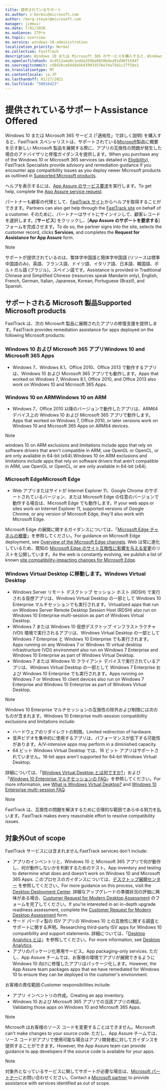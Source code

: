 ```yaml
---
title: 提供されているサポート
ms.author: v-bermic@microsoft.com
author: rberg-steyer@microsoft.com
manager: jimmuir
ms.date: 7/01/2020
ms.audience: ITPro
ms.topic: overview
ms.service: windows-10-administration
localization_priority: Normal
ms.collection: FastTrack
description: Windows 10 または Microsoft 365 のサービスを購入すると、Windows 10 や Microsoft 365 アプリを展開し、最新の状態を保つための FastTrack スペシャリストによるアドバイスと修復ガイダンスが (対象のサブスクリプションでは) 無償で提供されます。
ms.openlocfilehash: 4cd513a4e0c1edda3598a6650bdea91d90f5584f
ms.sourcegitcommit: cd8426ce64dda56439933576e7da75b1c27f5de1
ms.translationtype: MT
ms.contentlocale: ja-JP
ms.lasthandoff: 01/27/2021
ms.locfileid: "50016423"
---
```

# <a name="assistance-offered"></a><span data-ttu-id="288f5-103">提供されているサポート</span><span class="sxs-lookup"><span data-stu-id="288f5-103">Assistance Offered</span></span>  

<span data-ttu-id="288f5-104">Windows 10 または Microsoft 365 サービス (「適格性」[](eligibility.md)で詳しく説明) を購入すると、FastTrack スペシャリストは、サポートされている[Microsoft](#supported-microsoft-products)製品に概要を示す新しい Microsoft 製品を展開する際に、アプリの互換性の問題が発生した場合のアドバイザリと修復ガイダンスを提供します。</span><span class="sxs-lookup"><span data-stu-id="288f5-104">When you purchase any of the Windows 10 or Microsoft 365 services (as detailed in [Eligibility](eligibility.md)), FastTrack Specialists provide advisory and remediation guidance if you encounter app compatibility issues as you deploy newer Microsoft products as outlined in [Supported Microsoft products](#supported-microsoft-products).</span></span>

<span data-ttu-id="288f5-105">ヘルプを表示するには、[App Assure のサービス要求](https://go.microsoft.com/fwlink/?linkid=2022721)を実行します。</span><span class="sxs-lookup"><span data-stu-id="288f5-105">To get help, complete the [App Assure service request](https://go.microsoft.com/fwlink/?linkid=2022721).</span></span>

<span data-ttu-id="288f5-106">パートナーも顧客の代理として、[FastTrack サイト](https://go.microsoft.com/fwlink/?linkid=780698)からヘルプを取得することができます。</span><span class="sxs-lookup"><span data-stu-id="288f5-106">Partners can also get help through the [FastTrack site](https://go.microsoft.com/fwlink/?linkid=780698) on behalf of a customer.</span></span> <span data-ttu-id="288f5-107">そのために、パートナーはサイトにサインインして、顧客レコードを選択します。[**サービス**] をクリックし、[**App Assure のサポートを要求する**] フォームを完成させます。</span><span class="sxs-lookup"><span data-stu-id="288f5-107">To do so, the partner signs into the site, selects the customer record, clicks **Services**, and completes the **Request for Assistance for App Assure** form.</span></span>

> [!NOTE]
> <span data-ttu-id="288f5-108">サポートが提供されているのは、繁体字中国語と簡体字中国語 (リソースは標準中国語のみ)、英語、フランス語、ドイツ語、イタリア語、日本語、韓国語、ポルトガル語 (ブラジル)、スペイン語です。</span><span class="sxs-lookup"><span data-stu-id="288f5-108">Assistance is provided in Traditional Chinese and Simplified Chinese (resources speak Mandarin only), English, French, German, Italian, Japanese, Korean, Portuguese (Brazil), and Spanish.</span></span> 

## <a name="supported-microsoft-products"></a><span data-ttu-id="288f5-109">サポートされる Microsoft 製品</span><span class="sxs-lookup"><span data-stu-id="288f5-109">Supported Microsoft products</span></span>

<span data-ttu-id="288f5-110">FastTrack は、次の Microsoft 製品に展開されたアプリの修復支援を提供します。</span><span class="sxs-lookup"><span data-stu-id="288f5-110">FastTrack provides remediation assistance for apps deployed on the following Microsoft products:</span></span>

### <a name="windows-10-and-microsoft-365-apps"></a><span data-ttu-id="288f5-111">Windows 10 および Microsoft 365 アプリ</span><span class="sxs-lookup"><span data-stu-id="288f5-111">Windows 10 and Microsoft 365 Apps</span></span>

- <span data-ttu-id="288f5-112">Windows 7、Windows 8.1、Office 2010、Office 2013 で動作するアプリは、Windows 10 および Microsoft 365 アプリでも動作します。</span><span class="sxs-lookup"><span data-stu-id="288f5-112">Apps that worked on Windows 7, Windows 8.1, Office 2010, and Office 2013 also work on Windows 10 and Microsoft 365 Apps.</span></span>

### <a name="windows-10-on-arm"></a><span data-ttu-id="288f5-113">Windows 10 on ARM</span><span class="sxs-lookup"><span data-stu-id="288f5-113">Windows 10 on ARM</span></span>

- <span data-ttu-id="288f5-114">Windows 7、Office 2010 以降のバージョンで動作したアプリは、ARM64 デバイス上の Windows 10 および Microsoft 365 アプリで動作します。</span><span class="sxs-lookup"><span data-stu-id="288f5-114">Apps that worked on Windows 7, Office 2010, or later versions  work on Windows 10 and Microsoft 365 Apps on ARM64 devices.</span></span>

> [!NOTE]
> <span data-ttu-id="288f5-115">windows 10 on ARM exclusions and limitations include apps that rely on software drivers that aren't compatible in ARM, use OpenGL or OpenCL, or are only available in 64-bit (x64).</span><span class="sxs-lookup"><span data-stu-id="288f5-115">Windows 10 on ARM exclusions and limitations include apps that rely on software drivers that aren’t compatible in ARM, use OpenGL or OpenCL, or are only available in 64-bit (x64).</span></span>

### <a name="microsoft-edge"></a><span data-ttu-id="288f5-116">Microsoft Edge</span><span class="sxs-lookup"><span data-stu-id="288f5-116">Microsoft Edge</span></span>

- <span data-ttu-id="288f5-117">Web アプリまたはサイトが Internet Explorer 11、Google Chrome のサポートされているバージョン、または Microsoft Edge の任意のバージョンで動作する場合は、Microsoft Edge でも動作します。</span><span class="sxs-lookup"><span data-stu-id="288f5-117">If your web apps or sites work on Internet Explorer 11, supported versions of Google Chrome, or any version of Microsoft Edge, they'll also work with Microsoft Edge.</span></span>

<span data-ttu-id="288f5-118">Microsoft Edge の展開に関するガイダンスについては、「[Microsoft Edge チャネルの概要](https://docs.microsoft.com/DeployEdge/microsoft-edge-channels)」を参照してください。</span><span class="sxs-lookup"><span data-stu-id="288f5-118">For guidance on Microsoft Edge deployment, see [Overview of the Microsoft Edge channels](https://docs.microsoft.com/DeployEdge/microsoft-edge-channels).</span></span> <span data-ttu-id="288f5-119">Web は常に進化しているため、既知の [Microsoft Edge のサイト互換性に影響を与える変更](https://docs.microsoft.com/microsoft-edge/web-platform/site-impacting-changes)のリストを公開しています。</span><span class="sxs-lookup"><span data-stu-id="288f5-119">As the web is constantly evolving, we publish a list of known [site compatibility-impacting changes for Microsoft Edge](https://docs.microsoft.com/microsoft-edge/web-platform/site-impacting-changes).</span></span>

### <a name="windows-virtual-desktop"></a><span data-ttu-id="288f5-120">Windows Virtual Desktop に移動します。</span><span class="sxs-lookup"><span data-stu-id="288f5-120">Windows Virtual Desktop</span></span>

- <span data-ttu-id="288f5-121">Windows Server リモート デスクトップ セッション ホスト (RDSH) で実行される仮想アプリは、Windows Virtual Desktop の一部として Windows 10 Enterprise マルチセッションでも実行されます。</span><span class="sxs-lookup"><span data-stu-id="288f5-121">Virtualized apps that run on Windows Server Remote Desktop Session Host (RDSH) also run on Windows 10 Enterprise multi-session as part of Windows Virtual Desktop.</span></span>
- <span data-ttu-id="288f5-122">Windows 7 または Windows 10 仮想デスクトップ インフラストラクチャ (VDI) 環境で実行されるアプリは、Windows Virtual Desktop の一部として Windows 7 Enterprise と Windows 10 Enterprise でも実行されます。</span><span class="sxs-lookup"><span data-stu-id="288f5-122">Apps running on any Windows 7 or Windows 10 virtual desktop infrastructure (VDI) environment also run on Windows 7 Enterprise and Windows 10 Enterprise as part of Windows Virtual Desktop.</span></span>
- <span data-ttu-id="288f5-123">Windows 7 または Windows 10 クライアント デバイスで実行されているアプリは、Windows Virtual Desktop の一部として Windows 7 Enterprise および Windows 10 Enterprise でも実行されます。</span><span class="sxs-lookup"><span data-stu-id="288f5-123">Apps running on Windows 7 or Windows 10 client devices also run on Windows 7 Enterprise and Windows 10 Enterprise as part of Windows Virtual Desktop.</span></span>

> [!NOTE]
> <span data-ttu-id="288f5-124">Windows 10 Enterprise マルチセッションの互換性の除外および制限には次のものが含まれます。</span><span class="sxs-lookup"><span data-stu-id="288f5-124">Windows 10 Enterprise multi-session compatibility exclusions and limitations include:</span></span> 
> - <span data-ttu-id="288f5-125">ハードウェアのリダイレクトの制限。</span><span class="sxs-lookup"><span data-stu-id="288f5-125">Limited redirection of hardware.</span></span>
> - <span data-ttu-id="288f5-126">音声ビデオを集中的に使用するアプリは、パフォーマンスが低下する可能性があります。</span><span class="sxs-lookup"><span data-stu-id="288f5-126">A/V-intensive apps may perform in a diminished capacity.</span></span>
> - <span data-ttu-id="288f5-127">64 ビット Windows Virtual Desktop では、16 ビット アプリはサポートされていません。</span><span class="sxs-lookup"><span data-stu-id="288f5-127">16-bit apps aren't supported for 64-bit Windows Virtual Desktop.</span></span>

<span data-ttu-id="288f5-128">詳細については、「[Windows Virtual Desktop とは何ですか?](https://docs.microsoft.com/azure/virtual-desktop/overview)」および「[Windows 10 Enterprise マルチセッションの FAQ](https://docs.microsoft.com/azure/virtual-desktop/windows-10-multisession-faq)」を参照してください。</span><span class="sxs-lookup"><span data-stu-id="288f5-128">For more information, see [What is Windows Virtual Desktop?](https://docs.microsoft.com/azure/virtual-desktop/overview) and [Windows 10 Enterprise multi-session FAQ](https://docs.microsoft.com/azure/virtual-desktop/windows-10-multisession-faq).</span></span>

> [!NOTE]
> <span data-ttu-id="288f5-129">FastTrack は、互換性の問題を解決するために合理的な範囲であらゆる努力を払います。</span><span class="sxs-lookup"><span data-stu-id="288f5-129">FastTrack makes every reasonable effort to resolve compatibility issues.</span></span> 

## <a name="out-of-scope"></a><span data-ttu-id="288f5-130">対象外</span><span class="sxs-lookup"><span data-stu-id="288f5-130">Out of scope</span></span>

<span data-ttu-id="288f5-131">FastTrack サービスには含まれません:</span><span class="sxs-lookup"><span data-stu-id="288f5-131">FastTrack services don't include:</span></span>
- <span data-ttu-id="288f5-132">アプリのインベントリと、Windows 10 と Microsoft 365 アプリで何が動作し、何が動作しないかを判断するためのテスト。</span><span class="sxs-lookup"><span data-stu-id="288f5-132">App inventory and testing to determine what does and doesn't work on Windows 10 and Microsoft 365 Apps.</span></span> <span data-ttu-id="288f5-133">このプロセスのガイダンスについては、[デスクトップ展開センター](https://go.microsoft.com/fwlink/?linkid=2080140) を参照してください。</span><span class="sxs-lookup"><span data-stu-id="288f5-133">For more guidance on this process, visit the [Desktop Deployment Center](https://go.microsoft.com/fwlink/?linkid=2080140).</span></span> <span data-ttu-id="288f5-134">詳細なアップグレードの準備状況の評価に興味がある場合、[Customer Request for Modern Desktop Assessment](https://go.microsoft.com/fwlink/?linkid=2053818) のフォームを完了してください。</span><span class="sxs-lookup"><span data-stu-id="288f5-134">If you're interested in an in-depth upgrade readiness assessment, complete the [Customer Request for Modern Desktop Assessment](https://go.microsoft.com/fwlink/?linkid=2053818) form.</span></span>
- <span data-ttu-id="288f5-135">サード パーティ製の ISV アプリの Windows 10 との互換性に関する調査とサポートに関する声明。</span><span class="sxs-lookup"><span data-stu-id="288f5-135">Researching third-party ISV apps for Windows 10 compatibility and support statements.</span></span> <span data-ttu-id="288f5-136">詳細については、「[Desktop Analytics とは](https://docs.microsoft.com/sccm/desktop-analytics/overview)」を参照してください。</span><span class="sxs-lookup"><span data-stu-id="288f5-136">For more information, see [Desktop Analytics](https://docs.microsoft.com/sccm/desktop-analytics/overview).</span></span>
- <span data-ttu-id="288f5-137">アプリのパッケージ化専用サービス。</span><span class="sxs-lookup"><span data-stu-id="288f5-137">App packaging-only services.</span></span> <span data-ttu-id="288f5-138">ただし、App Assure チームでは、お客様の環境でアプリが展開できるように Windows 10 向けに修復したアプリはパッケージ化します。</span><span class="sxs-lookup"><span data-stu-id="288f5-138">However, the App Assure team packages apps that we have remediated for Windows 10 to ensure they can be deployed in the customer's environment.</span></span>

<span data-ttu-id="288f5-139">お客様の責任範囲:</span><span class="sxs-lookup"><span data-stu-id="288f5-139">Customer responsibilities include:</span></span>
- <span data-ttu-id="288f5-140">アプリ インベントリの作成。</span><span class="sxs-lookup"><span data-stu-id="288f5-140">Creating an app inventory.</span></span>
- <span data-ttu-id="288f5-141">Windows 10 および Microsoft 365 アプリでの当該アプリの検証。</span><span class="sxs-lookup"><span data-stu-id="288f5-141">Validating those apps on Windows 10 and Microsoft 365 Apps.</span></span>

> [!NOTE]
> <span data-ttu-id="288f5-142">Microsoft はお客様のソース コードを変更することはできません。</span><span class="sxs-lookup"><span data-stu-id="288f5-142">Microsoft can't make changes to your source code.</span></span> <span data-ttu-id="288f5-143">ただし、App Assure チームでは、ソース コードがアプリで使用可能な場合はアプリ開発者に対してガイダンスを提供することができます。</span><span class="sxs-lookup"><span data-stu-id="288f5-143">However, the App Assure team can provide guidance to app developers if the source code is available for your apps.</span></span>

> [!NOTE]
> <span data-ttu-id="288f5-144">対象外となっているサービスに関してサポートが必要な場合は、[Microsoft パートナー](https://go.microsoft.com/fwlink/?linkid=2080150)にお問い合わせください。</span><span class="sxs-lookup"><span data-stu-id="288f5-144">Contact a [Microsoft partner](https://go.microsoft.com/fwlink/?linkid=2080150) to provide assistance with services identified as out of scope.</span></span>


